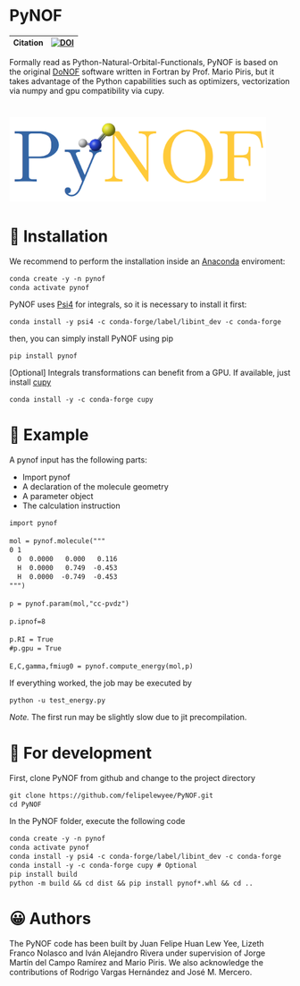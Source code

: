 # PyNOF

| **Citation** | [![DOI](https://zenodo.org/badge/346216950.svg)](https://zenodo.org/badge/latestdoi/346216950) |
| ------------ | ---------------------------------------------------------------------------------------------- |

Formally read as Python-Natural-Orbital-Functionals, PyNOF is based on the original [DoNOF](https://github.com/DoNOF/DoNOFsw/) software written in Fortran by Prof. Mario Piris, but it takes advantage of the Python capabilities such as optimizers, vectorization via numpy and gpu compatibility via cupy.

# <img src="https://github.com/felipelewyee/PyNOF/blob/master/PyNOF.png" height=150>

# :rocket: Installation

We recommend to perform the installation inside an [Anaconda](https://www.anaconda.com/) enviroment:
~~~
conda create -y -n pynof
conda activate pynof
~~~

PyNOF uses [Psi4](https://psicode.org/installs/latest) for integrals, so it is necessary to install it first:
~~~
conda install -y psi4 -c conda-forge/label/libint_dev -c conda-forge
~~~
then, you can simply install PyNOF using pip
~~~
pip install pynof
~~~

[Optional] Integrals transformations can benefit from a GPU. If available, just install [cupy](https://cupy.dev/)
~~~
conda install -y -c conda-forge cupy
~~~

# :sunrise: Example

A pynof input has the following parts:
- Import pynof
- A declaration of the molecule geometry
- A parameter object
- The calculation instruction

~~~
import pynof

mol = pynof.molecule("""
0 1
  O  0.0000   0.000   0.116
  H  0.0000   0.749  -0.453
  H  0.0000  -0.749  -0.453
""")

p = pynof.param(mol,"cc-pvdz")

p.ipnof=8

p.RI = True
#p.gpu = True

E,C,gamma,fmiug0 = pynof.compute_energy(mol,p)
~~~

If everything worked, the job may be executed by
~~~
python -u test_energy.py
~~~

*Note.* The first run may be slightly slow due to jit precompilation.

# :construction: For development

First, clone PyNOF from github and change to the project directory
~~~
git clone https://github.com/felipelewyee/PyNOF.git
cd PyNOF
~~~

In the PyNOF folder, execute the following code
~~~
conda create -y -n pynof
conda activate pynof
conda install -y psi4 -c conda-forge/label/libint_dev -c conda-forge
conda install -y -c conda-forge cupy # Optional
pip install build
python -m build && cd dist && pip install pynof*.whl && cd ..
~~~

# :grinning: Authors

The PyNOF code has been built by Juan Felipe Huan Lew Yee, Lizeth Franco Nolasco and Iván Alejandro Rivera under supervision of Jorge Martín del Campo Ramírez and Mario Piris. We also acknowledge the contributions of Rodrigo Vargas Hernández and José M. Mercero.
